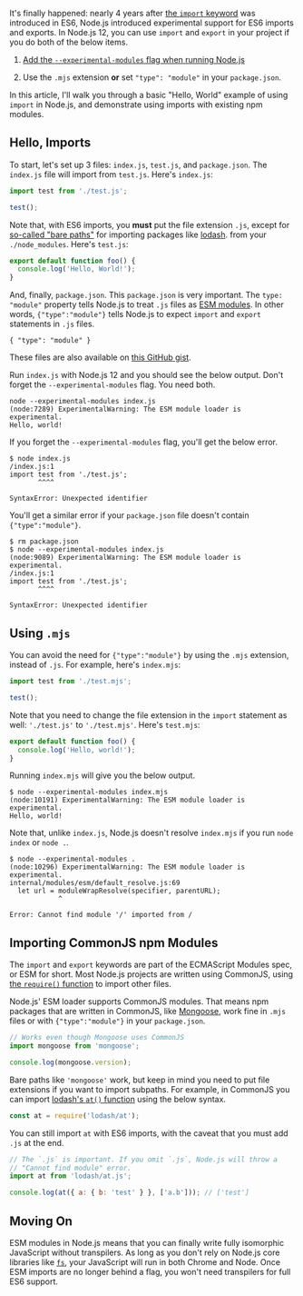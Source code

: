 It's finally happened: nearly 4 years after [the `import` keyword](https://developer.mozilla.org/en-US/docs/Web/JavaScript/Reference/Statements/import) was introduced in ES6, Node.js introduced experimental support for ES6 imports and exports. In Node.js 12, you can use `import` and `export` in your project if you do both of the below items.

1) [Add the `--experimental-modules` flag when running Node.js](http://2ality.com/2019/04/nodejs-esm-impl.html#using-es-modules-on-nodejs)

2) Use the `.mjs` extension **or** set `"type": "module"` in your `package.json`.

In this article, I'll walk you through a basic "Hello, World" example of using `import` in Node.js, and demonstrate using imports with existing npm modules.

Hello, Imports
--------------

To start, let's set up 3 files: `index.js`, `test.js`, and `package.json`. The `index.js` file will import from `test.js`. Here's `index.js`:

```javascript
import test from './test.js';

test();
```

Note that, with ES6 imports, you **must** put the file extension `.js`, except
for [so-called "bare paths"](http://2ality.com/2019/04/nodejs-esm-impl.html#es-module-specifiers-in-nodejs) for importing packages like [lodash](http://npmjs.com/package/lodash). from your `./node_modules`. Here's `test.js`:

```javascript
export default function foo() {
  console.log('Hello, World!'); 
}
```

And, finally, `package.json`. This `package.json` is very important. The `type: "module"` property tells Node.js to treat `.js` files as [ESM modules](https://nodejs.org/api/esm.html#esm_code_package_json_code_code_type_code_field). In other words, `{"type":"module"}` tells Node.js to expect `import` and `export` statements in `.js` files.

```
{ "type": "module" }
```

These files are also available on [this GitHub gist](https://gist.github.com/vkarpov15/dbac89019245b10b7fb78d3530a1fed3).

Run `index.js` with Node.js 12 and you should see the below output. Don't forget the `--experimental-modules` flag. You need both.

```
node --experimental-modules index.js 
(node:7289) ExperimentalWarning: The ESM module loader is experimental.
Hello, world!
```

If you forget the `--experimental-modules` flag, you'll get the below error.

```
$ node index.js 
/index.js:1
import test from './test.js';
       ^^^^

SyntaxError: Unexpected identifier
```

You'll get a similar error if your `package.json` file doesn't contain `{"type":"module"}`.

```
$ rm package.json
$ node --experimental-modules index.js 
(node:9089) ExperimentalWarning: The ESM module loader is experimental.
/index.js:1
import test from './test.js';
       ^^^^

SyntaxError: Unexpected identifier
```

Using `.mjs`
------------

You can avoid the need for `{"type":"module"}` by using the `.mjs` extension, instead of `.js`. For example, here's `index.mjs`:

```javascript
import test from './test.mjs';

test();
```

Note that you need to change the file extension in the `import` statement as well:
`'./test.js'` to `'./test.mjs'`. Here's `test.mjs`:

```javascript
export default function foo() {
  console.log('Hello, world!');
}
```

Running `index.mjs` will give you the below output.

```
$ node --experimental-modules index.mjs
(node:10191) ExperimentalWarning: The ESM module loader is experimental.
Hello, world!
```

Note that, unlike `index.js`, Node.js doesn't resolve `index.mjs` if you run `node index` or `node .`.

```
$ node --experimental-modules .
(node:10296) ExperimentalWarning: The ESM module loader is experimental.
internal/modules/esm/default_resolve.js:69
  let url = moduleWrapResolve(specifier, parentURL);
            ^

Error: Cannot find module '/' imported from /
```

Importing CommonJS npm Modules
------------------------------

The `import` and `export` keywords are part of the ECMAScript Modules spec, or ESM for short. Most Node.js projects are written using CommonJS, using [the `require()` function](https://nodejs.org/api/modules.html#modules_require_id) to import other files.

Node.js' ESM loader supports CommonJS modules. That means npm packages that are written in CommonJS, like [Mongoose](https://www.npmjs.com/package/mongoose), work fine in `.mjs` files or with `{"type":"module"}` in your `package.json`.

```javascript
// Works even though Mongoose uses CommonJS
import mongoose from 'mongoose';

console.log(mongoose.version);
```

Bare paths like `'mongoose'` work, but keep in mind you need to put file extensions if you want to import subpaths. For example, in CommonJS you can import [lodash's `at()` function](https://lodash.com/docs/4.17.11#at) using the below syntax.

```javascript
const at = require('lodash/at');
```

You can still import `at` with ES6 imports, with the caveat that you must add `.js` at the end.

```javascript
// The `.js` is important. If you omit `.js`, Node.js will throw a
// "Cannot find module" error.
import at from 'lodash/at.js';

console.log(at({ a: { b: 'test' } }, ['a.b'])); // ['test']
```

Moving On
---------

ESM modules in Node.js means that you can finally write fully isomorphic JavaScript without transpilers. As long as you don't rely on Node.js core libraries like [`fs`](https://nodejs.org/api/fs.html), your JavaScript will run in both Chrome and Node. Once ESM imports are no longer behind a flag, you won't need transpilers for full ES6 support.